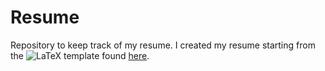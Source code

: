 # Resume

Repository to keep track of my resume. I created my resume starting from the 
<img src="https://latex.codecogs.com/svg.latex?\LaTeX" title="LaTeX"/>
template found [here](https://www.overleaf.com/latex/examples/curriculum-vitae/ztykfkztnqfh).
